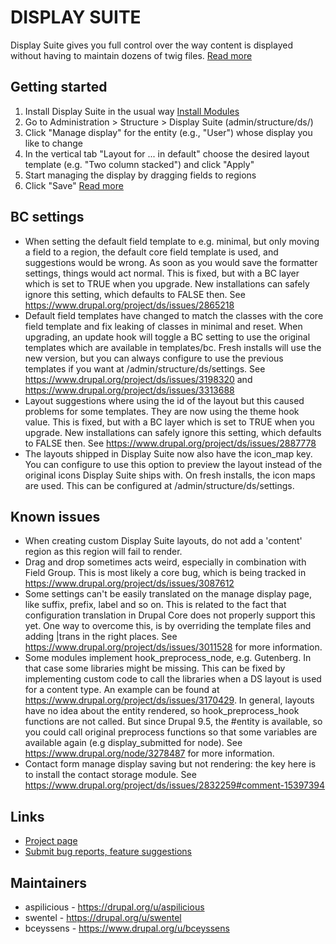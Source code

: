# DISPLAY SUITE

Display Suite gives you full control over the way content is displayed without
having to maintain dozens of twig files.
[Read more](https://drupal.org/node/644662)

## Getting started

1. Install Display Suite in the usual way [Install Modules](https://www.drupal.org/docs/extending-drupal/installing-modules)
2. Go to Administration > Structure > Display Suite
   (admin/structure/ds/)
3. Click "Manage display" for the entity (e.g., "User") whose display you like
   to change
4. In the vertical tab "Layout for ... in default" choose the desired layout
   template (e.g. "Two column stacked") and click "Apply"
5. Start managing the display by dragging fields to regions
6. Click "Save"
[Read more](https://drupal.org/node/1795282)

## BC settings

- When setting the default field template to e.g. minimal, but only moving a
  field to a region, the default core field template is used, and suggestions
  would be wrong. As soon as you would save the formatter settings, things
  would act normal. This is fixed, but with a BC layer which is set to TRUE
  when you upgrade. New installations can safely ignore this setting, which
  defaults to FALSE then.
  See https://www.drupal.org/project/ds/issues/2865218
- Default field templates have changed to match the classes with the core field
  template and fix leaking of classes in minimal and reset. When upgrading, an
  update hook will toggle a BC setting to use the original templates which are
  available in templates/bc. Fresh installs will use the new version, but you
  can always configure to use the previous templates if you want at
  /admin/structure/ds/settings.
  See https://www.drupal.org/project/ds/issues/3198320 and
  https://www.drupal.org/project/ds/issues/3313688
- Layout suggestions where using the id of the layout but this caused problems
  for some templates. They are now using the theme hook value. This is
  fixed, but with a BC layer which is set to TRUE when you upgrade. New
  installations can safely ignore this setting, which defaults to FALSE then.
  See https://www.drupal.org/project/ds/issues/2887778
- The layouts shipped in Display Suite now also have the icon_map key. You can
  configure to use this option to preview the layout instead of the original
  icons Display Suite ships with. On fresh installs, the icon maps are used.
  This can be configured at /admin/structure/ds/settings.

## Known issues

- When creating custom Display Suite layouts, do not add a 'content' region as
  this region will fail to render.
- Drag and drop sometimes acts weird, especially in combination with Field
  Group. This is most likely a core bug, which is being tracked in
  https://www.drupal.org/project/ds/issues/3087612
- Some settings can't be easily translated on the manage display page, like
  suffix, prefix, label and so on. This is related to the fact that
  configuration translation in Drupal Core does not properly support this yet.
  One way to overcome this, is by overriding the template files and adding
  |trans in the right places.
  See https://www.drupal.org/project/ds/issues/3011528 for more information.
- Some modules implement hook_preprocess_node, e.g. Gutenberg. In that case
  some libraries might be missing. This can be fixed by implementing custom
  code to call the libraries when a DS layout is used for a content type. An
  example can be found at https://www.drupal.org/project/ds/issues/3170429.
  In general, layouts have no idea about the entity rendered, so
  hook_preprocess_hook functions are not called. But since Drupal 9.5, the
  #entity is available, so you could call original preprocess functions so that
  some variables are available again (e.g display_submitted for node).
  See https://www.drupal.org/node/3278487 for more information.
- Contact form manage display saving but not rendering: the key here is to
  install the contact storage module.
  See https://www.drupal.org/project/ds/issues/2832259#comment-15397394

## Links

- [Project page](https://drupal.org/project/ds)
- [Submit bug reports, feature suggestions](https://drupal.org/project/issues/ds)

## Maintainers

- aspilicious - https://drupal.org/u/aspilicious
- swentel - https://drupal.org/u/swentel
- bceyssens - https://www.drupal.org/u/bceyssens
